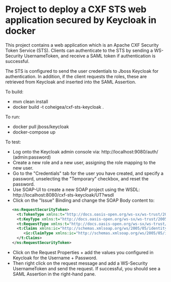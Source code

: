 # Project to deploy a CXF STS web application secured by Keycloak in docker

This project contains a web application which is an Apache CXF Security Token
Service (STS). Clients can authenticate to the STS by sending a WS-Security
UsernameToken, and receive a SAML token if authentication is successful.

The STS is configured to send the user credentials to Jboss Keycloak for
authentication. In addition, if the client requests the roles, these are 
retrieved from Keycloak and inserted into the SAML Assertion.

To build:

 * mvn clean install
 * docker build -t coheigea/cxf-sts-keycloak .

To run:

 * docker pull jboss/keycloak
 * docker-compose up

To test:
 * Log onto the Keycloak admin console via: http://localhost:9080/auth/ (admin:password)
 * Create a new role and a new user, assigning the role mapping to the new user.
 * Go to the "Credentials" tab for the user you have created, and specify a
   password, unselecting the "Temporary" checkbox, and reset the password.
 * Use SOAP-UI to create a new SOAP project using the WSDL: http://localhost:8080/cxf-sts-keycloak/UT?wsdl
 * Click on the "Issue" Binding and change the SOAP Body content to:

```xml
   <ns:RequestSecurityToken>
     <t:TokenType xmlns:t="http://docs.oasis-open.org/ws-sx/ws-trust/200512">http://docs.oasis-open.org/wss/oasis-wss-saml-token-profile-1.1#SAMLV2.0</t:TokenType>
     <t:KeyType xmlns:t="http://docs.oasis-open.org/ws-sx/ws-trust/200512">http://docs.oasis-open.org/ws-sx/ws-trust/200512/Bearer</t:KeyType>
     <t:RequestType xmlns:t="http://docs.oasis-open.org/ws-sx/ws-trust/200512">http://docs.oasis-open.org/ws-sx/ws-trust/200512/Issue</t:RequestType>
     <t:Claims xmlns:ic="http://schemas.xmlsoap.org/ws/2005/05/identity" xmlns:t="http://docs.oasis-open.org/ws-sx/ws-trust/200512" Dialect="http://schemas.xmlsoap.org/ws/2005/05/identity">
        <ic:ClaimType xmlns:ic="http://schemas.xmlsoap.org/ws/2005/05/identity" Uri="http://schemas.xmlsoap.org/ws/2005/05/identity/claims/role"/>
     </t:Claims>
   </ns:RequestSecurityToken>
```

 * Click on the Request Properties + add the values you configured in Keycloak
   for the Username + Password.
 * Then right click on the request message and add a WS-Security UsernameToken
   and send the request. If successful, you should see a SAML Assertion in
   the right-hand pane.



